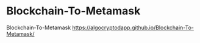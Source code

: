# Blockchain-To-Metamask
Blockchain-To-Metamask
https://algocryptodapp.github.io/Blockchain-To-Metamask/
